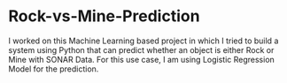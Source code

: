 # Rock-vs-Mine-Prediction
I worked on this Machine Learning based project in which I tried to build a system using Python that can predict whether an object is either Rock or Mine with SONAR Data. For this use case, I am using Logistic Regression Model for the prediction. 
